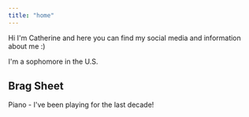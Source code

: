 ```yaml
---
title: "home"
---
```


Hi I'm Catherine and here you can find my social media and information about me :)

I'm a sophomore in the U.S. 

## Brag Sheet
Piano - I've been playing for the last decade! 
